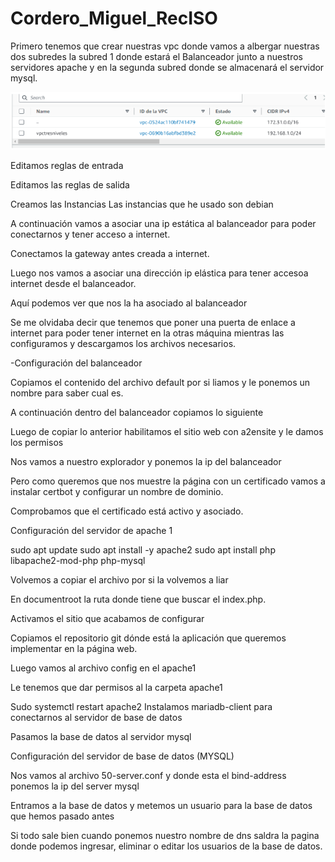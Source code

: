 # Cordero_Miguel_RecISO

Primero tenemos que crear nuestras vpc donde vamos a albergar nuestras dos subredes la subred 1 donde estará el Balanceador junto a nuestros servidores apache y en la segunda subred donde se almacenará el servidor mysql.

![](Fotos/1.png)



Editamos reglas de entrada


Editamos las reglas de salida


Creamos las Instancias 
Las instancias que he usado son debian 





A continuación vamos a asociar una ip estática al balanceador para poder conectarnos y tener acceso a internet.



Conectamos la gateway antes creada a internet.


Luego nos vamos a asociar una dirección ip elástica para tener accesoa internet desde el balanceador.


Aquí podemos ver que nos la ha asociado al balanceador



Se me olvidaba decir que tenemos que poner una puerta de enlace a internet para poder tener internet en la otras máquina mientras las configuramos y descargamos los archivos necesarios.


-Configuración del balanceador

Copiamos el contenido del archivo default por si liamos y le ponemos un nombre para saber cual es.




A continuación dentro del balanceador copiamos lo siguiente



Luego de copiar lo anterior habilitamos el sitio web con a2ensite y le damos los permisos

Nos vamos a nuestro explorador y  ponemos la ip del balanceador



Pero como queremos que nos muestre la página con un certificado vamos a instalar certbot y configurar un nombre de dominio.




Comprobamos que el certificado está activo y asociado.


Configuración del servidor de apache 1

sudo apt update
sudo apt install -y apache2
sudo apt install php libapache2-mod-php php-mysql

Volvemos a copiar el archivo por si la volvemos a liar

En documentroot la ruta donde tiene que buscar el index.php.



Activamos el sitio que acabamos de configurar



Copiamos el repositorio git dónde está la aplicación que queremos implementar en la página web.







Luego vamos al archivo config en el apache1


Le tenemos que dar permisos al la carpeta apache1



Sudo systemctl restart apache2
Instalamos mariadb-client para conectarnos al servidor de base de datos

Pasamos la base de datos al servidor mysql

Configuración del servidor de base de datos (MYSQL)

Nos vamos al archivo 50-server.conf y donde esta el bind-address ponemos la ip del server mysql

Entramos a la base de datos y metemos un usuario para la base de datos que hemos pasado antes





Si todo sale bien cuando ponemos nuestro nombre de dns saldra la pagina donde podemos ingresar, eliminar o editar los usuarios de la base de datos.


